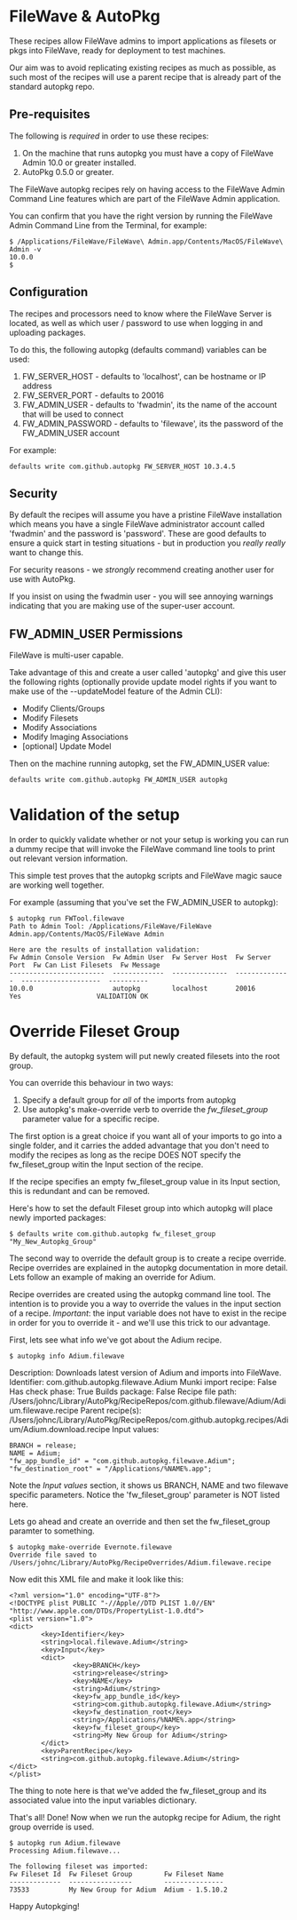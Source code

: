 # FileWave & AutoPkg
These recipes allow FileWave admins to import applications as filesets 
or pkgs into FileWave, ready for deployment to test machines. 

Our aim was to avoid replicating existing recipes as much as possible, as such most of the
recipes will use a parent recipe that is already part of the standard autopkg repo.

## Pre-requisites
The following is *required* in order to use these recipes: 

1. On the machine that runs autopkg you must have a copy of FileWave Admin 10.0
or greater installed.
1. AutoPkg 0.5.0 or greater.

The FileWave autopkg recipes rely on having access to the FileWave Admin 
Command Line features which are part of the FileWave Admin application.

You can confirm that you have the right version by running the FileWave Admin
Command Line from the Terminal, for example:

    $ /Applications/FileWave/FileWave\ Admin.app/Contents/MacOS/FileWave\ Admin -v
    10.0.0
    $

## Configuration
The recipes and processors need to know where the FileWave Server is located, as well
as which user / password to use when logging in and uploading packages.
  
To do this, the following autopkg (defaults command) variables can be used:

1. FW_SERVER_HOST - defaults to 'localhost', can be hostname or IP address
1. FW_SERVER_PORT - defaults to 20016
1. FW_ADMIN_USER - defaults to 'fwadmin', its the name of the account that will be used to connect
1. FW_ADMIN_PASSWORD - defaults to 'filewave', its the password of the FW_ADMIN_USER account

For example:

	defaults write com.github.autopkg FW_SERVER_HOST 10.3.4.5

## Security
By default the recipes will assume you have a pristine FileWave installation 
which means you have a single FileWave administrator account called 'fwadmin'
and the password is 'password'.  These are good defaults to ensure a quick 
start in testing situations - but in production you *really really* want to 
change this.

For security reasons - we *strongly* recommend creating another user 
for use with AutoPkg.  

If you insist on using the fwadmin user - you will see annoying warnings 
indicating that you are making use of the super-user account.
   
## FW_ADMIN_USER Permissions
FileWave is multi-user capable.  

Take advantage of this and create a user called 'autopkg' and give this 
user the following rights (optionally provide update model rights if you want to make
use of the --updateModel feature of the Admin CLI): 
 - Modify Clients/Groups
 - Modify Filesets
 - Modify Associations
 - Modify Imaging Associations
 - [optional] Update Model
  
Then on the machine running autopkg, set the FW_ADMIN_USER value:

    defaults write com.github.autopkg FW_ADMIN_USER autopkg
    
# Validation of the setup
In order to quickly validate whether or not your setup is working you can run
a dummy recipe that will invoke the FileWave command line tools to print out 
relevant version information.  

This simple test proves that the autopkg scripts and FileWave magic sauce 
are working well together. 

For example (assuming that you've set the FW_ADMIN_USER to autopkg):

    $ autopkg run FWTool.filewave
    Path to Admin Tool: /Applications/FileWave/FileWave Admin.app/Contents/MacOS/FileWave Admin

    Here are the results of installation validation:
    Fw Admin Console Version  Fw Admin User  Fw Server Host  Fw Server Port  Fw Can List Filesets  Fw Message     
    ------------------------  -------------  --------------  --------------  --------------------  ----------     
    10.0.0                    autopkg        localhost       20016           Yes                   VALIDATION OK  


# Override Fileset Group
By default, the autopkg system will put newly created filesets into the root group.

You can override this behaviour in two ways: 
 1. Specify a default group for *all* of the imports from autopkg
 2. Use autopkg's make-override verb to override the *fw_fileset_group* parameter value for a specific recipe.

The first option is a great choice if you want all of your imports to go into a single folder, and it
carries the added advantage that you don't need to modify the recipes as long as the recipe DOES NOT specify
the fw_fileset_group witin the Input section of the recipe.

If the recipe specifies an empty fw_fileset_group value in its Input section, this is redundant and can be removed.

Here's how to set the default Fileset group into which autopkg will place newly imported packages: 
  
    $ defaults write com.github.autopkg fw_fileset_group "My_New_Autopkg_Group"

The second way to override the default group is to create a recipe override.  Recipe overrides are explained in 
the autopkg documentation in more detail.  Lets follow an example of making an override for Adium.

Recipe overrides are created using the autopkg command line tool.  The intention is to provide you a way
to override the values in the input section of a recipe.  *Important*: the input variable does not have to 
exist in the recipe in order for you to override it - and we'll use this trick to our advantage.

First, lets see what info we've got about the Adium recipe.

    $ autopkg info Adium.filewave
Description:         Downloads latest version of Adium and imports into FileWave.
Identifier:          com.github.autopkg.filewave.Adium
Munki import recipe: False
Has check phase:     True
Builds package:      False
Recipe file path:    /Users/johnc/Library/AutoPkg/RecipeRepos/com.github.filewave/Adium/Adium.filewave.recipe
Parent recipe(s):    /Users/johnc/Library/AutoPkg/RecipeRepos/com.github.autopkg.recipes/Adium/Adium.download.recipe
Input values: 
 
    BRANCH = release;
    NAME = Adium;
    "fw_app_bundle_id" = "com.github.autopkg.filewave.Adium";
    "fw_destination_root" = "/Applications/%NAME%.app";


Note the *Input values* section, it shows us BRANCH, NAME and two filewave specific parameters. Notice the 'fw_fileset_group' parameter is NOT listed here.  

Lets go ahead and create an override and then set the fw_fileset_group paramter to something.

    $ autopkg make-override Evernote.filewave
    Override file saved to /Users/johnc/Library/AutoPkg/RecipeOverrides/Adium.filewave.recipe
    

Now edit this XML file and make it look like this: 
```
<?xml version="1.0" encoding="UTF-8"?>
<!DOCTYPE plist PUBLIC "-//Apple//DTD PLIST 1.0//EN" "http://www.apple.com/DTDs/PropertyList-1.0.dtd">
<plist version="1.0">
<dict>
        <key>Identifier</key>
        <string>local.filewave.Adium</string>
        <key>Input</key>
        <dict>
                <key>BRANCH</key>
                <string>release</string>
                <key>NAME</key>
                <string>Adium</string>
                <key>fw_app_bundle_id</key>
                <string>com.github.autopkg.filewave.Adium</string>
                <key>fw_destination_root</key>
                <string>/Applications/%NAME%.app</string>
                <key>fw_fileset_group</key>
                <string>My New Group for Adium</string>
        </dict>
        <key>ParentRecipe</key>
        <string>com.github.autopkg.filewave.Adium</string>
</dict>
</plist>
```

The thing to note here is that we've added the <key>fw_fileset_group</key> and its associated <string> value
into the input variables dictionary. 

That's all!  Done!  Now when we run the autopkg recipe for Adium, the right group override is used.

    $ autopkg run Adium.filewave
    Processing Adium.filewave...

    The following fileset was imported:
    Fw Fileset Id  Fw Fileset Group        Fw Fileset Name   
    -------------  ----------------        ---------------   
    73533          My New Group for Adium  Adium - 1.5.10.2  


Happy Autopkging!

